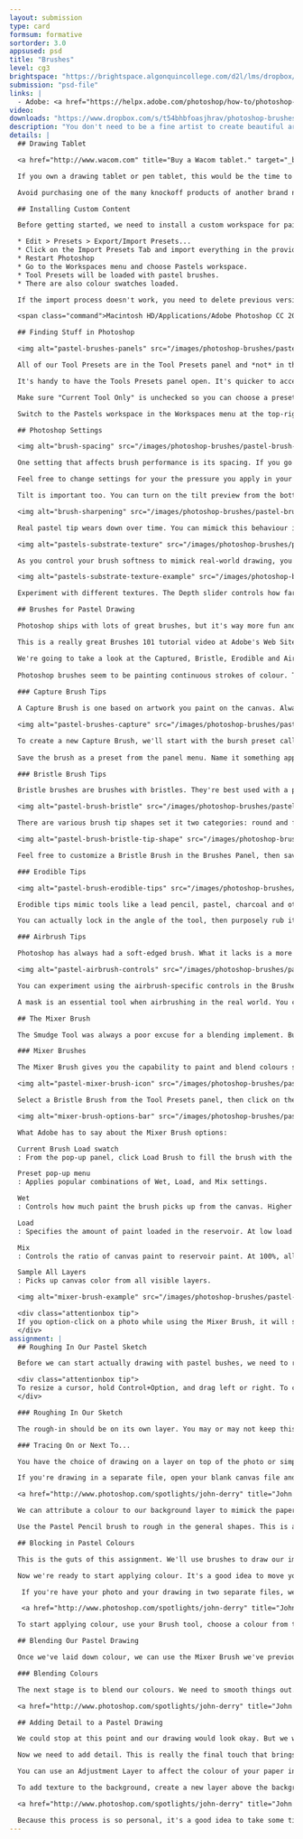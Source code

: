 ```yaml
---
layout: submission
type: card
formsum: formative
sortorder: 3.0
appsused: psd
title: "Brushes"
level: cg3
brightspace: "https://brightspace.algonquincollege.com/d2l/lms/dropbox/user/folder_submit_files.d2l?db=86422&grpid=0&isprv=0&bp=0&ou=92653"
submission: "psd-file"
links: |
  - Adobe: <a href="https://helpx.adobe.com/photoshop/how-to/photoshop-brushes-intro.html" alt:="Adobe: How to use Photoshop Brushes video tutorial" target="_blank">Brushes</a>
video: 
downloads: "https://www.dropbox.com/s/t54bhbfoasjhrav/photoshop-brushes.zip?dl=1"
description: "You don't need to be a fine artist to create beautiful artwork with brushes in Photoshop. As a matter of fact, Photoshop brushes can help the novice painter create stunning artwork. It also opens new possibilities for the more experienced."
details: |
  ## Drawing Tablet

  <a href="http://www.wacom.com" title="Buy a Wacom tablet." target="_blank"><img alt="pastel-wacom-tablet" src="/images/photoshop-brushes/pastel-wacom-tablet.jpg"></a>

  If you own a drawing tablet or pen tablet, this would be the time to bring it to class. If you don't own one, you'll still do perfectly fine on this assignment. If you're interested in purchasing one, this is a great opportunity to be introduced to using one in Photoshop. So mozy on over to the <a href="http://www.wacom.com" title="Buy a Wacom tablet." target="_blank">Wacom web site</a> to shop for a tablet. They're also available at the <a href="https://www.bookstore.algonquincollege.com/Search?data=wacom" title="Shop for a pen tablet at the College's Connections Book Store." target="_blank">Connections store</a> at the college or <a href="https://www.amazon.ca/s/ref=bl_dp_s_web_2404990011?ie=UTF8&amp;node=2404990011&amp;field-brandtextbin=Wacom" title="Buy a Wacom tablet." target="_blank">elsewhere online</a>.

  Avoid purchasing one of the many knockoff products of another brand name. This seems to be a business that Wacom owns all to themselves.

  ## Installing Custom Content

  Before getting started, we need to install a custom workspace for paintint in Photoshop. We'll install three files:

  * Edit > Presets > Export/Import Presets...
  * Click on the Import Presets Tab and import everything in the provided folder.
  * Restart Photoshop
  * Go to the Workspaces menu and choose Pastels workspace.
  * Tool Presets will be loaded with pastel brushes.
  * There are also colour swatches loaded.

  If the import process doesn't work, you need to delete previous versions of settings files in your ~/Library folder. The only folder in which these files can go is:

  <span class="command">Macintosh HD/Applications/Adobe Photoshop CC 2018/Presets/Brushes/</span>

  ## Finding Stuff in Photoshop

  <img alt="pastel-brushes-panels" src="/images/photoshop-brushes/pastel-brushes-panels.gif">

  All of our Tool Presets are in the Tool Presets panel and *not* in the Brushes Preset panel.

  It's handy to have the Tools Presets panel open. It's quicker to access presets than to go to the dropdown at the top-left of the screen. We're using Tool Presets rather than Brush Presets because they store the information from the Brushes Panel, plus the information from the control bar along the top of the screen. The Brush Presets don't save all that information.

  Make sure "Current Tool Only" is unchecked so you can choose a preset no matter which tool you're currently using.

  Switch to the Pastels workspace in the Workspaces menu at the top-right of the Options Bar. This will open your Swatches Panel with the new colour swatches.

  ## Photoshop Settings

  <img alt="brush-spacing" src="/images/photoshop-brushes/pastel-brush-spacing.gif">

  One setting that affects brush performance is its spacing. If you go to your Brush panel, increase the spacing as high as possible. You'll want to stop the slider before you start to see dabs on the screen. But the higher you put it, the faster Photoshop will apply brush strokes on the canvas.

  Feel free to change settings for your the pressure you apply in your Wacom tablet's settings. You want to affect the Tip Feel setting to match your taste.

  Tilt is important too. You can turn on the tilt preview from the bottom of the Brush panel. It's the icon with the eye in it. You can also turn off tilt for a brush in its settings. Sometimes you want tilt, but sometimes you dont. Like when you want a big brush to fill in a large area.

  <img alt="brush-sharpening" src="/images/photoshop-brushes/pastel-brush-sharpening.gif">

  Real pastel tip wears down over time. You can mimick this behaviour in Photoshop. In our case, the brushes called 'hard' don't erode. The 'soft' ones do. The setting for this is in the Brush panel. It's the Softness slider. If you've warn down your brush too much, you can click the Sharpen Tip button in the Brush panel. No more need to buy new pencils!

  <img alt="pastels-substrate-texture" src="/images/photoshop-brushes/pastel-pastels-substrate-texture.gif">

  As you control your brush softness to mimick real-world drawing, you can also mimick the substrate's behaviour. To control this, click on Texture in the left-hand pane of the Brush panel. Choose your paper texture from the dropdown menu. Choose Erodable Textures and click OK.

  <img alt="pastels-substrate-texture-example" src="/images/photoshop-brushes/pastel-pastels-substrate-texture-example.gif">

  Experiment with different textures. The Depth slider controls how far down in the paper grain your drawing will go. If the value is low, you can press hard with your pen and it will never clog the grain of the paper.

  ## Brushes for Pastel Drawing

  Photoshop ships with lots of great brushes, but it's way more fun and interesting to create and customize your own. We'll investigate custom brushes, brush presets and tool presets.

  This is a really great Brushes 101 tutorial video at Adobe's Web Site. <a href="https://helpx.adobe.com/photoshop/using/painting-tools.html" title="Brushes 101 tutorial video" target="_blank">Let's take a look</a>. If you wish, you can open a blank Photoshop document and try the techniques as we watch the video in class.

  We're going to take a look at the Captured, Bristle, Erodible and Airbrush tips in this unit.
 
  Photoshop brushes seem to be painting continuous strokes of colour. The default behaviour is more of a stamping action. When you draw with a brush, it's really *smearing* the ink into a line. You can exagerate this with the "Spacing" setting. To get a continuous line, you set the spacing to zero.
 
  ### Capture Brush Tips

  A Capture Brush is one based on artwork you paint on the canvas. Always paint the initial brush daub on a new empty layer.  

  <img alt="pastel-brushes-capture" src="/images/photoshop-brushes/pastel-brushes-capture.gif">

  To create a new Capture Brush, we'll start with the bursh preset called Hard Round from the Brush Presets panel. In Shape Dynamics, we turn Size Jitter to the maximum. Turn up Spacing a bit too. Go to Transfer to turn on Pen Pressure. If you're using a tablet, you'll see a change in opacity with pressure.
 
  Save the brush as a preset from the panel menu. Name it something appropriate.

  ### Bristle Brush Tips

  Bristle brushes are brushes with bristles. They're best used with a pen tablet that has tilt control. You'll achieve natural effects by editing the settings for the bristles in the Brushes Panel.

  <img alt="pastel-brush-bristle" src="/images/photoshop-brushes/pastel-brush-bristle.gif">

  There are various brush tip shapes set it two categories: round and flat. To make the most of the flat brushes, you'll need a tablet that has tilt controls. Either way, the brushes really behave like a real-world brush. You can do things like daub the tip of the brush and use pressure to vary the application on the canvas.

  <img alt="pastel-brush-bristle-tip-shape" src="/images/photoshop-brushes/pastel-brush-bristle-tip-shape.gif">

  Feel free to customize a Bristle Brush in the Brushes Panel, then save it in the Tool Presets panel.

  ### Erodible Tips

  <img alt="pastel-brush-erodible-tips" src="/images/photoshop-brushes/pastel-brush-erodible-tips.gif">

  Erodible tips mimic tools like a lead pencil, pastel, charcoal and others. As you can see, they come in different tip shapes.

  You can actually lock in the angle of the tool, then purposely rub it to wear it to the desired tip chisel shape. Once you have the tip you want, you can save it in your presets. So erodible tips really mimic traditional dry media in a digital application.

  ### Airbrush Tips

  Photoshop has always had a soft-edged brush. What it lacks is a more natural airbrushed look. Something more grainy than the standard soft-edged brush.

  <img alt="pastel-airbrush-controls" src="/images/photoshop-brushes/pastel-airbrush-controls.gif">

  You can experiment using the airbrush-specific controls in the Brushes Panel to create beautiful spattering effects on the canvas. Combined with your stylus' tilt control, you can rally mimic real-world airbrush effects.

  A mask is an essential tool when airbrushing in the real world. You can use the lasso tool in Photoshop to define the edges of your airbrushed shapes.

  ## The Mixer Brush

  The Smudge Tool was always a poor excuse for a blending implement. But ever since the Mixer Brush was added to Photoshop, it's become a real contender as a painting platform.

  ### Mixer Brushes

  The Mixer Brush gives you the capability to paint and blend colours so they behave like real pastels, oil paint and more.

  <img alt="pastel-mixer-brush-icon" src="/images/photoshop-brushes/pastel-mixer-brush-icon.gif">

  Select a Bristle Brush from the Tool Presets panel, then click on the Mixer Brush Tool. You'll notice that once you have the Mixer Brush selected, the Options Bar offers up different controls.

  <img alt="mixer-brush-options-bar" src="/images/photoshop-brushes/pastel-mixer-brush-options-bar.gif">

  What Adobe has to say about the Mixer Brush options:

  Current Brush Load swatch
  : From the pop-up panel, click Load Brush to fill the brush with the reservoir color, or Clean Brush to remove paint from the brush. To perform these tasks after each stroke, select the automatic Load  or Clean options.

  Preset pop-up menu
  : Applies popular combinations of Wet, Load, and Mix settings.

  Wet
  : Controls how much paint the brush picks up from the canvas. Higher settings produce longer paint streaks. This setting is so sensitive, you can usually leave it below 5. A setting of 1 is a good default.

  Load
  : Specifies the amount of paint loaded in the reservoir. At low load rates, paint strokes dry out more quickly.

  Mix
  : Controls the ratio of canvas paint to reservoir paint. At 100%, all paint is picked up from the canvas; at 0%, all paint comes from the reservoir. (The Wet setting, however, continues to determine how paints mix on the canvas.)

  Sample All Layers
  : Picks up canvas color from all visible layers.

  <img alt="mixer-brush-example" src="/images/photoshop-brushes/pastel-mixer-brush-example.gif">

  <div class="attentionbox tip">
  If you option-click on a photo while using the Mixer Brush, it will sample a variety of colours you can then paint with.
  </div>
assignment: |
  ## Roughing In Our Pastel Sketch

  Before we can start actually drawing with pastel bushes, we need to rough out the outlines of our drawing on its own layer. This will create the skeleton on which we'll build colour.

  <div class="attentionbox tip">
  To resize a cursor, hold Control+Option, and drag left or right. To change hardness, drag up or down.
  </div>

  ### Roughing In Our Sketch

  The rough-in should be on its own layer. You may or may not keep this sketch once you're done. This is a good stage to experiment.

  ### Tracing On or Next To...

  You have the choice of drawing on a layer on top of the photo or simply drawing in a separate file.

  If you're drawing in a separate file, open your blank canvas file and the photo you'll be drawing, then place your two files by going to Window > Tile...

  <a href="http://www.photoshop.com/spotlights/john-derry" title="John Derry's Web Site" target="_blank"><img alt="pastel-fruit_rough" src="/images/photoshop-brushes/pastel-fruit_rough.jpg"></a>

  We can attribute a colour to our background layer to mimick the paper colour. It could be very dark or very light.

  Use the Pastel Pencil brush to rough in the general shapes. This is a 'skeleton' of the artwork. It's going to be your guide to fill in with colour.

  ## Blocking in Pastel Colours

  This is the guts of this assignment. We'll use brushes to draw our image. It will look astonishingly natural. It's as if you actually drew it with pastels; textures and all. But your fingers will remain clean.

  Now we're ready to start applying colour. It's a good idea to move your Sketch layer to the top of the layer stack, then lock it. you'll avoid drawing on it by accident. Make a Block-in layer below the Sketch layer.

   If you're have your photo and your drawing in two separate files, we'll want them to zoom synchronized. We want both windows to move along with us. So what we want to do is click on your Zoom tool, then click on the 'Zoom all windows' checkbox in the control bar. Do the same with the Move tool. Check 'Scroll all windows'. Now everything moves in sync.

   <a href="http://www.photoshop.com/spotlights/john-derry" title="John Derry's Web Site" target="_blank"><img alt="fruit_blocked" src="/images/photoshop-brushes/pastel-fruit-blocked.jpg"></a>

  To start applying colour, use your Brush tool, choose a colour from the Swatches panel. Adjust the Texture in the Brush panel. Block in the colours without blending. Get the key colours in place. This is the bottom most application of colour on the page.

  ## Blending Our Pastel Drawing

  Once we've laid down colour, we can use the Mixer Brush we've previously learned about. This is where you can really make things look natural.

  ### Blending Colours

  The next stage is to blend our colours. We need to smooth things out. Create a new layer called 'Blending'. Lock all other layers to avoid drawing on them. Use the brush called 'Cotton Blender'. Brush over your drawing to smooth things out. Sample All Layers is turned on in your Control bar, so it will smudge all the content below and above.

  <a href="http://www.photoshop.com/spotlights/john-derry" title="John Derry's Web Site" target="_blank"><img alt="pastel-fruit-blending" src="/images/photoshop-brushes/pastel-fruit-blending.jpg"></a>

  ## Adding Detail to a Pastel Drawing

  We could stop at this point and our drawing would look okay. But we want it to look better than okay. We'll add detail which will give it the touch of excellence.

  Now we need to add detail. This is really the final touch that brings our drawing to life. Let's create a new 'Detail' layer. Use our 'Pastel Flat' brush. Choose a colour from Swatches. Use a low value for depth in the Brush panel so you're adding texture to your drawing. Add shadows and highlights.

  You can use an Adjustment Layer to affect the colour of your paper in the background in a non-destructive manner.

  To add texture to the background, create a new layer above the background. You can draw on it with a similar colour to the background to add realism. While you do this, you can turn off 'Sample all layers' in the Control Bar.

  <a href="http://www.photoshop.com/spotlights/john-derry" title="John Derry's Web Site" target="_blank"><img alt="pastel-fruit-detail" src="/images/photoshop-brushes/pastel-fruit-detail.jpg"></a>

  Because this process is so personal, it's a good idea to take some time away from it. When you come back to it after a while, you may decide to make changes. Because we worked non-destructively, this should be simple.
---
```

